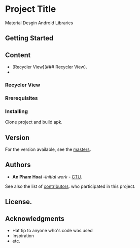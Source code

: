 # Project Title
Material Desgin Android Libraries
## Getting Started
## Content
* [Recycler View](### Recycler View).
*
### Recycler View

### Rrerequisites


### Installing
Clone project and build apk.

## Version 
For the version available, see the [masters]().

## Authors
* **An Pham Hoai** -*Initial work* - [CTU]().

See also the list of [contributors]().
who participated in this project.

## License.

## Acknowledgments

* Hat tip to anyone who's code was used 
* Inspiration
* etc.

